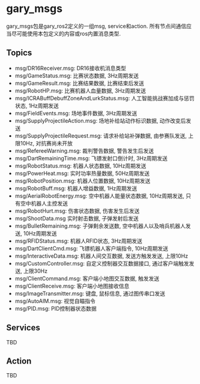# gary_msgs

gary_msgs包是gary_ros2定义的一组msg, service和action. 所有节点间通信应当尽可能使用本包定义的内容或ros内置消息类型. 


## Topics

* msg/DR16Receiver.msg: DR16接收机消息类型
* msg/GameStatus.msg: 比赛状态数据, 3Hz周期发送
* msg/GameResult.msg: 比赛结果数据, 比赛结束后发送
* msg/RobotHP.msg: 比赛机器人血量数据, 3Hz周期发送
* msg/ICRABuffDebuffZoneAndLurkStatus.msg: 人工智能挑战赛加成与惩罚状态, 1Hz周期发送
* msg/FieldEvents.msg: 场地事件数据, 3Hz周期发送
* msg/SupplyProjectileAction.msg: 场地补给站动作标识数据, 动作改变后发送
* msg/SupplyProjectileRequest.msg: 请求补给站补弹数据, 由参赛队发送, 上限10Hz, 对抗赛尚未开放
* msg/RefereeWarning.msg: 裁判警告数据, 警告发生后发送
* msg/DartRemainingTime.msg: 飞镖发射口倒计时, 3Hz周期发送
* msg/RobotStatus.msg: 机器人状态数据, 10Hz周期发送
* msg/PowerHeat.msg: 实时功率热量数据, 50Hz周期发送
* msg/RobotPosition.msg: 机器人位置数据, 10Hz周期发送
* msg/RobotBuff.msg: 机器人增益数据, 1Hz周期发送
* msg/AerialRobotEnergy.msg: 空中机器人能量状态数据, 10Hz周期发送, 只有空中机器人主控发送
* msg/RobotHurt.msg: 伤害状态数据, 伤害发生后发送
* msg/ShootData.msg 实时射击数据, 子弹发射后发送
* msg/BulletRemaining.msg: 子弹剩余发送数, 空中机器人以及哨兵机器人发送, 10Hz周期发送
* msg/RFIDStatus.msg: 机器人RFID状态, 3Hz周期发送
* msg/DartClientCmd.msg: 飞镖机器人客户端指令, 10Hz周期发送
* msg/InteractiveData.msg: 机器人间交互数据, 发送方触发发送, 上限10Hz
* msg/CustomController.msg: 自定义控制器交互数据接口, 通过客户端触发发送, 上限30Hz
* msg/ClientCommand.msg: 客户端小地图交互数据, 触发发送
* msg/ClientReceive.msg: 客户端小地图接收信息
* msg/ImageTransmitter.msg: 键盘, 鼠标信息, 通过图传串口发送
* msg/AutoAIM.msg: 视觉自瞄指令
* msg/PID.msg: PID控制器状态数据

## Services

TBD

## Action

TBD

